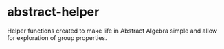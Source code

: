 # abstract-helper
Helper functions created to make life in Abstract Algebra simple and allow for exploration of group properties.

